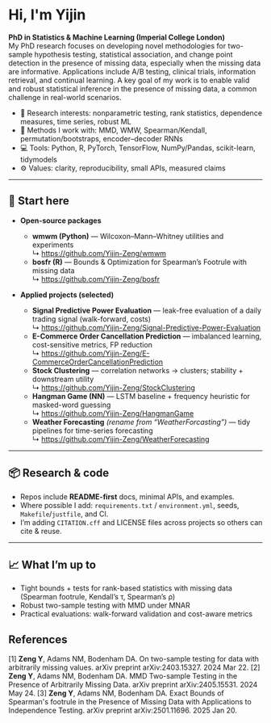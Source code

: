 # Hi, I'm Yijin

**PhD in Statistics & Machine Learning (Imperial College London)**  
My PhD research focuses on developing novel methodologies for two-sample hypothesis testing, statistical association, and change point detection in the presence of missing data, especially when the missing data are informative. Applications include A/B testing, clinical trials, information retrieval, and continual learning. A key goal of my work is to enable valid and robust statistical inference in the presence of missing data, a common challenge in real-world scenarios. 

- 🔬 Research interests: nonparametric testing, rank statistics, dependence measures, time series, robust ML
- 🧪 Methods I work with: MMD, WMW, Spearman/Kendall, permutation/bootstraps, encoder–decoder RNNs
- 💻 Tools: Python, R, PyTorch, TensorFlow, NumPy/Pandas, scikit-learn, tidymodels
- ⚙️ Values: clarity, reproducibility, small APIs, measured claims

---

## 🔗 Start here
- **Open-source packages**
  - **wmwm (Python)** — Wilcoxon–Mann–Whitney utilities and experiments  
    ↳ <https://github.com/Yijin-Zeng/wmwm>
  - **bosfr (R)** — Bounds & Optimization for Spearman’s Footrule with missing data  
    ↳ <https://github.com/Yijin-Zeng/bosfr>

- **Applied projects (selected)**
  - **Signal Predictive Power Evaluation** — leak-free evaluation of a daily trading signal (walk-forward, costs)  
    ↳ <https://github.com/Yijin-Zeng/Signal-Predictive-Power-Evaluation>
  - **E-Commerce Order Cancellation Prediction** — imbalanced learning, cost-sensitive metrics, FP reduction  
    ↳ <https://github.com/Yijin-Zeng/E-CommerceOrderCancellationPrediction>
  - **Stock Clustering** — correlation networks → clusters; stability + downstream utility  
    ↳ <https://github.com/Yijin-Zeng/StockClustering>
  - **Hangman Game (NN)** — LSTM baseline + frequency heuristic for masked-word guessing  
    ↳ <https://github.com/Yijin-Zeng/HangmanGame>
  - **Weather Forecasting** *(rename from “WeatherForcasting”)* — tidy pipelines for time-series forecasting  
    ↳ <https://github.com/Yijin-Zeng/WeatherForecasting>  <!-- update if repo name differs -->

---

## 📦 Research & code
- Repos include **README-first** docs, minimal APIs, and examples.
- Where possible I add: `requirements.txt` / `environment.yml`, seeds, `Makefile`/`justfile`, and CI.
- I’m adding `CITATION.cff` and LICENSE files across projects so others can cite & reuse.

---

## 📈 What I’m up to
- Tight bounds + tests for rank-based statistics with missing data (Spearman footrule, Kendall’s τ, Spearman’s ρ)
- Robust two-sample testing with MMD under MNAR
- Practical evaluations: walk-forward validation and cost-aware metrics


## References
[1] **Zeng Y**, Adams NM, Bodenham DA. On two-sample testing for data with arbitrarily missing values. arXiv preprint arXiv:2403.15327. 2024 Mar 22.
[2] **Zeng Y**, Adams NM, Bodenham DA. MMD Two-sample Testing in the Presence of Arbitrarily Missing Data. arXiv preprint arXiv:2405.15531. 2024 May 24.
[3] **Zeng Y**, Adams NM, Bodenham DA. Exact Bounds of Spearman's footrule in the Presence of Missing Data with Applications to Independence Testing. arXiv preprint arXiv:2501.11696. 2025 Jan 20.
